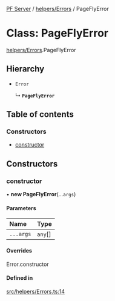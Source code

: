 [PF Server](../README.md) / [helpers/Errors](../modules/helpers_Errors.md) / PageFlyError

# Class: PageFlyError

[helpers/Errors](../modules/helpers_Errors.md).PageFlyError

## Hierarchy

- `Error`

  ↳ **`PageFlyError`**

## Table of contents

### Constructors

- [constructor](helpers_Errors.PageFlyError.md#constructor)

## Constructors

### constructor

• **new PageFlyError**(...`args`)

#### Parameters

| Name | Type |
| :------ | :------ |
| `...args` | `any`[] |

#### Overrides

Error.constructor

#### Defined in

[src/helpers/Errors.ts:14](https://bitbucket.org/bravebits/pfserver/src/83cf3bb/src/helpers/Errors.ts#lines-14)
